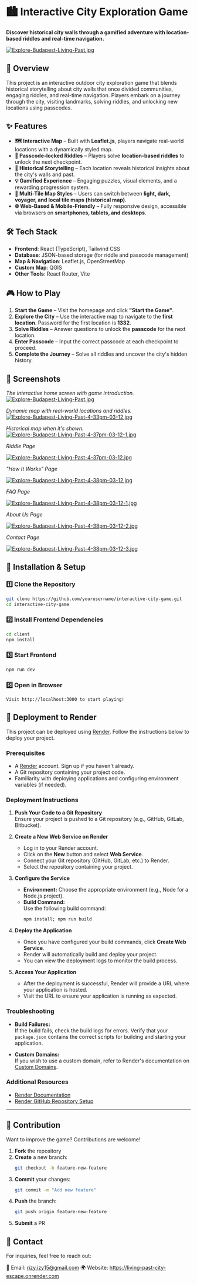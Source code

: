 # 🏙️ Interactive City Exploration Game  

**Discover historical city walls through a gamified adventure with location-based riddles and real-time navigation.**  

[![Explore-Budapest-Living-Past.jpg](https://i.postimg.cc/Pxx5tXqZ/Explore-Budapest-Living-Past.jpg)](https://postimg.cc/yJMHjzcY)

## 🚀 Overview  

This project is an interactive outdoor city exploration game that blends historical storytelling about city walls that once divided communities, engaging riddles, and real-time navigation. Players embark on a journey through the city, visiting landmarks, solving riddles, and unlocking new locations using passcodes.

## ✨ Features  

- **🗺️ Interactive Map** – Built with **Leaflet.js**, players navigate real-world locations with a dynamically styled map.
- **🔐 Passcode-locked Riddles** – Players solve **location-based riddles** to unlock the next checkpoint.  
- **📜 Historical Storytelling** – Each location reveals historical insights about the city's walls and past.  
- **💡 Gamified Experience** – Engaging puzzles, visual elements, and a rewarding progression system.  
- **📍 Multi-Tile Map Styles** – Users can switch between **light, dark, voyager, and local tile maps (historical map)**.  
- **🌐 Web-Based & Mobile-Friendly** – Fully responsive design, accessible via browsers on **smartphones, tablets, and desktops**.  

## 🛠️ Tech Stack  

- **Frontend**: React (TypeScript), Tailwind CSS
- **Database**: JSON-based storage (for riddle and passcode management)  
- **Map & Navigation**: Leaflet.js, OpenStreetMap
- **Custom Map**: QGIS
- **Other Tools**: React Router, Vite

## 🎮 How to Play  

1. **Start the Game** – Visit the homepage and click **"Start the Game"**.  
2. **Explore the City** – Use the interactive map to navigate to the **first location**. Password for the first location is **1332**.  
3. **Solve Riddles** – Answer questions to unlock the **passcode** for the next location.  
4. **Enter Passcode** – Input the correct passcode at each checkpoint to proceed.  
5. **Complete the Journey** – Solve all riddles and uncover the city's hidden history.  

## 📸 Screenshots  

*The interactive home screen with game introduction.*  
[![Explore-Budapest-Living-Past.jpg](https://i.postimg.cc/Pxx5tXqZ/Explore-Budapest-Living-Past.jpg)](https://postimg.cc/yJMHjzcY)

*Dynamic map with real-world locations and riddles.*  
[![Explore-Budapest-Living-Past-4-33pm-03-12.jpg](https://i.postimg.cc/0QB2jT64/Explore-Budapest-Living-Past-4-33pm-03-12.jpg)](https://postimg.cc/vg5dSSt7)

*Historical map when it's shown.*
[![Explore-Budapest-Living-Past-4-37pm-03-12-1.jpg](https://i.postimg.cc/sgYXmH8B/Explore-Budapest-Living-Past-4-37pm-03-12-1.jpg)](https://postimg.cc/G4pdhKbr)

*Riddle Page*

[![Explore-Budapest-Living-Past-4-37pm-03-12.jpg](https://i.postimg.cc/N0b0q9QB/Explore-Budapest-Living-Past-4-37pm-03-12.jpg)](https://postimg.cc/sBQz52BN)

*"How It Works" Page*

[![Explore-Budapest-Living-Past-4-38pm-03-12.jpg](https://i.postimg.cc/MHfZQ9Vp/Explore-Budapest-Living-Past-4-38pm-03-12.jpg)](https://postimg.cc/fSZh4j8G)

*FAQ Page*

[![Explore-Budapest-Living-Past-4-38pm-03-12-1.jpg](https://i.postimg.cc/VshdkCnN/Explore-Budapest-Living-Past-4-38pm-03-12-1.jpg)](https://postimg.cc/yWFVfWfq)

*About Us Page*

[![Explore-Budapest-Living-Past-4-38pm-03-12-2.jpg](https://i.postimg.cc/zXR3bGFF/Explore-Budapest-Living-Past-4-38pm-03-12-2.jpg)](https://postimg.cc/8jNTxD37)

*Contact Page*

[![Explore-Budapest-Living-Past-4-38pm-03-12-3.jpg](https://i.postimg.cc/3RSWpyqn/Explore-Budapest-Living-Past-4-38pm-03-12-3.jpg)](https://postimg.cc/BLFqfv4K)

## 🔧 Installation & Setup  

### 1️⃣ Clone the Repository  
```bash
git clone https://github.com/yourusername/interactive-city-game.git
cd interactive-city-game
```

### 2️⃣ Install Frontend Dependencies
```bash
cd client
npm install
```

### 3️⃣ Start Frontend
```bash
npm run dev
```

### 5️⃣ Open in Browser
```Visit http://localhost:3000 to start playing!```

## 🚀 Deployment to Render

This project can be deployed using [Render](https://render.com/). Follow the instructions below to deploy your project.

### Prerequisites

- A [Render](https://render.com/) account. Sign up if you haven't already.
- A Git repository containing your project code.
- Familiarity with deploying applications and configuring environment variables (if needed).

### Deployment Instructions

1. **Push Your Code to a Git Repository**  
   Ensure your project is pushed to a Git repository (e.g., GitHub, GitLab, Bitbucket).

2. **Create a New Web Service on Render**  
   - Log in to your Render account.
   - Click on the **New** button and select **Web Service**.
   - Connect your Git repository (GitHub, GitLab, etc.) to Render.
   - Select the repository containing your project.

3. **Configure the Service**

   - **Environment:** Choose the appropriate environment (e.g., Node for a Node.js project).
   - **Build Command:**  
     Use the following build command:  
     ```bash
     npm install; npm run build
     ```

4. **Deploy the Application**

   - Once you have configured your build commands, click **Create Web Service**.
   - Render will automatically build and deploy your project.
   - You can view the deployment logs to monitor the build process.

5. **Access Your Application**

   - After the deployment is successful, Render will provide a URL where your application is hosted.
   - Visit the URL to ensure your application is running as expected.

### Troubleshooting

- **Build Failures:**  
  If the build fails, check the build logs for errors. Verify that your `package.json` contains the correct scripts for building and starting your application.
  
- **Custom Domains:**  
  If you wish to use a custom domain, refer to Render's documentation on [Custom Domains](https://render.com/docs/custom-domains).

### Additional Resources

- [Render Documentation](https://render.com/docs)
- [Render GitHub Repository Setup](https://render.com/docs/deploy-from-github)

---

## 🤝 Contribution
Want to improve the game? Contributions are welcome!

1. **Fork** the repository
2. **Create** a new branch:
   ```bash
   git checkout -b feature-new-feature
   ```
4. **Commit** your changes:
   ```bash
   git commit -m "Add new feature"
   ```
6. **Push** the branch:
   ```bash
   git push origin feature-new-feature
   ```
7. **Submit** a PR

## 📩 Contact
For inquiries, feel free to reach out:

📧 Email: rizy.izy15@gmail.com
🌍 Website: https://living-past-city-escape.onrender.com


